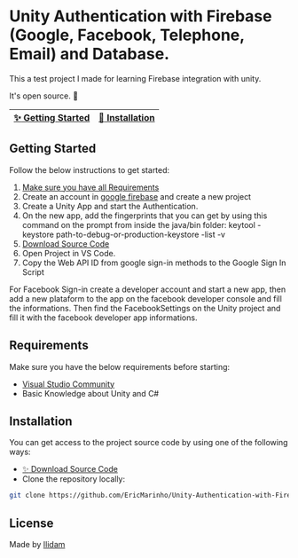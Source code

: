 # Unity Authentication with Firebase (Google, Facebook, Telephone, Email) and Database.

This a test project I made for learning Firebase integration with unity.

It's open source. :clap:

| [:sparkles: Getting Started](#getting-started) | [:rocket: Installation](#installation) |
| --------------- | -------- |

## Getting Started

Follow the below instructions to get started:

1. [Make sure you have all Requirements](#requirements)
2. Create an account in [google firebase](https://firebase.google.com) and create a new project
3. Create a Unity App and start the Authentication.
4. On the new app, add the fingerprints that you can get by using this command on the prompt from inside the java/bin folder: keytool -keystore path-to-debug-or-production-keystore -list -v
5. [Download Source Code](#download)
6. Open Project in VS Code.
7. Copy the Web API ID from google sign-in methods to the Google Sign In Script

For Facebook Sign-in create a developer account and start a new app, then add a new plataform to the app on the facebook developer console and fill the informations.
Then find the FacebookSettings on the Unity project and fill it with the facebook developer app informations.

## Requirements

Make sure you have the below requirements before starting:

- [Visual Studio Community](https://visualstudio.microsoft.com/pt-br/downloads/)
- Basic Knowledge about Unity and C#

## Installation

You can get access to the project source code by using one of the following ways:

- [:sparkles: Download Source Code](https://github.com/EricMarinho/Unity-Authentication-with-Firebase/archive/master.zip)
- Clone the repository locally:

```bash
git clone https://github.com/EricMarinho/Unity-Authentication-with-Firebase.git
```

## License

Made by [Ilidam](https://github.com/EricMarinho)
